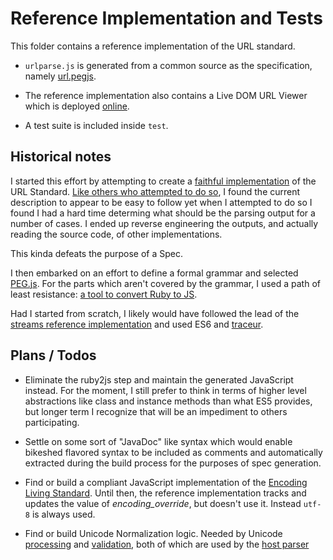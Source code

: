 # Reference Implementation and Tests

This folder contains a reference implementation of the URL standard. 

 * `urlparse.js` is generated from a common source as the specification, namely
[url.pegjs](https://github.com/rubys/url/blob/peg.js/url.pegjs).

 * The reference implementation also contains a Live DOM URL Viewer which is
deployed [online](http://intertwingly.net/projects/pegurl/liveview.html).

 * A test suite is included inside `test`.


## Historical notes

I started this effort by attempting to create a 
[faithful implementation](http://intertwingly.net/stories/2014/10/13/url_rb.html)
of the URL Standard.
[Like others who attempted to do so](http://lists.w3.org/Archives/Public/www-archive/2014Oct/0021.html),
I found the current description to appear to be easy to follow yet when I
attempted to do so I found I had a hard time determing what should be the
parsing output for a number of cases.  I ended up reverse engineering the
outputs, and actually reading the source code, of other implementations.

This kinda defeats the purpose of a Spec.

I then embarked on an effort to define a formal grammar and selected
[PEG.js](http://pegjs.majda.cz/).  For the parts which aren't covered by the
grammar, I used a path of least resistance:
[a tool to convert Ruby to JS](https://github.com/rubys/ruby2js#readme).  

Had I started from scratch, I likely would have followed the lead of the
[streams reference implementation](https://github.com/whatwg/streams/blob/master/reference-implementation/README.md)
 and used ES6 and [traceur](https://github.com/google/traceur-compiler).

## Plans / Todos

 * Eliminate the ruby2js step and maintain the generated JavaScript instead.
   For the moment, I still prefer to think in terms of higher level
   abstractions like class and instance methods than what ES5 provides, but
   longer term I recognize that will be an impediment to others participating.

 * Settle on some sort of "JavaDoc" like syntax which would enable bikeshed
   flavored syntax to be included as comments and automatically extracted
   during the build process for the purposes of spec generation.

 * Find or build a compliant JavaScript implementation of the
   <a href=https://encoding.spec.whatwg.org/>Encoding Living Standard</a>.
   Until then, the reference implementation tracks and updates the value of
   <var>encoding_override</var>, but doesn't use it.  Instead
   <code>utf-8</code> is always used.

 * Find or build Unicode Normalization logic.  Needed by Unicode
   [processing](http://www.unicode.org/reports/tr46/#Processing) and
   [validation](http://www.unicode.org/reports/tr46/#Validity_Criteria"),
   both of which are used by the
   [host parser](https://url.spec.whatwg.org/#concept-host-parser)
